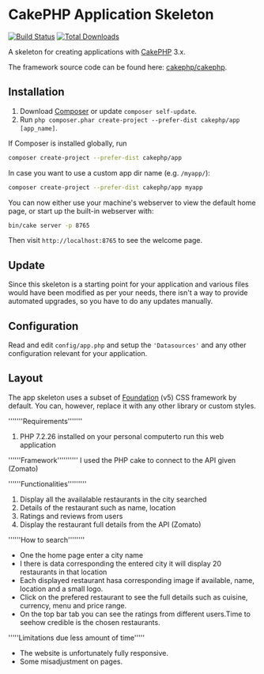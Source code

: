 # CakePHP Application Skeleton

[![Build Status](https://img.shields.io/travis/cakephp/app/master.svg?style=flat-square)](https://travis-ci.org/cakephp/app)
[![Total Downloads](https://img.shields.io/packagist/dt/cakephp/app.svg?style=flat-square)](https://packagist.org/packages/cakephp/app)

A skeleton for creating applications with [CakePHP](https://cakephp.org) 3.x.

The framework source code can be found here: [cakephp/cakephp](https://github.com/cakephp/cakephp).

## Installation

1. Download [Composer](https://getcomposer.org/doc/00-intro.md) or update `composer self-update`.
2. Run `php composer.phar create-project --prefer-dist cakephp/app [app_name]`.

If Composer is installed globally, run

```bash
composer create-project --prefer-dist cakephp/app
```

In case you want to use a custom app dir name (e.g. `/myapp/`):

```bash
composer create-project --prefer-dist cakephp/app myapp
```

You can now either use your machine's webserver to view the default home page, or start
up the built-in webserver with:

```bash
bin/cake server -p 8765
```

Then visit `http://localhost:8765` to see the welcome page.

## Update

Since this skeleton is a starting point for your application and various files
would have been modified as per your needs, there isn't a way to provide
automated upgrades, so you have to do any updates manually.

## Configuration

Read and edit `config/app.php` and setup the `'Datasources'` and any other
configuration relevant for your application.

## Layout

The app skeleton uses a subset of [Foundation](http://foundation.zurb.com/) (v5) CSS
framework by default. You can, however, replace it with any other library or
custom styles.


'''''''Requirements'''''''

1. PHP 7.2.26 installed on your personal computerto run this web application

''''''Framework''''''''''
I used the PHP cake to connect to the API given (Zomato)

''''''Functionalities'''''''''
1. Display all the availalable restaurants in the city searched
2. Details of the restaurant such as name, location
3. Ratings and reviews from users
4. Display the restaurant full details from the API (Zomato)

''''''How to search''''''''
* One the home page enter a city name
* I there is data corresponding the entered city it will display 20 restaurants in that location
* Each displayed restaurant hasa corresponding image if available, name, location and a small logo.
* Click on the prefered restaurant to see the full details such as cuisine, currency, menu and price range.
* On the top bar tab you can see the ratings from different users.Time to seehow credible is the chosen restaurants.

'''''Limitations due less amount of time'''''
* The website is unfortunately fully responsive.
* Some misadjustment on pages.